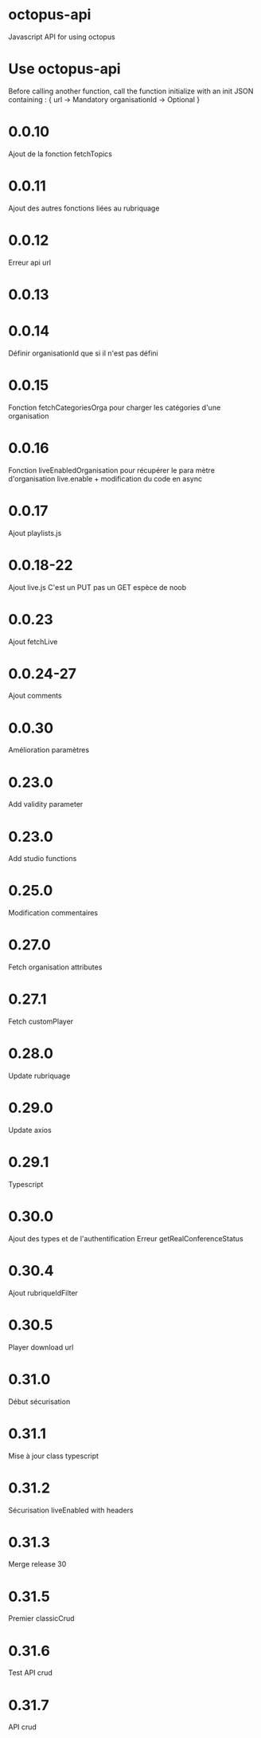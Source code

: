 # octopus-api
Javascript API for using octopus 

# Use octopus-api
Before calling another function, call the function initialize with an init JSON containing : 
{
    url -> Mandatory
    organisationId -> Optional
}

# 0.0.10 
Ajout de la fonction fetchTopics

# 0.0.11
Ajout des autres fonctions liées au rubriquage

# 0.0.12
Erreur api url

# 0.0.13 
# 0.0.14 
Définir organisationId que si il n'est pas défini

# 0.0.15
Fonction fetchCategoriesOrga pour charger les catégories d'une organisation

# 0.0.16
Fonction liveEnabledOrganisation pour récupérer le para mètre d'organisation live.enable + modification du code en async

# 0.0.17
Ajout playlists.js

# 0.0.18-22
Ajout live.js
C'est un PUT pas un GET espèce de noob
# 0.0.23
Ajout fetchLive
# 0.0.24-27
Ajout comments

# 0.0.30
Amélioration paramètres

# 0.23.0
Add validity parameter

# 0.23.0
Add studio functions

# 0.25.0
Modification commentaires

# 0.27.0
Fetch organisation attributes
# 0.27.1
Fetch customPlayer

# 0.28.0
Update rubriquage

# 0.29.0
Update axios
# 0.29.1
Typescript

# 0.30.0
Ajout des types et de l'authentification
Erreur getRealConferenceStatus
# 0.30.4
Ajout rubriqueIdFilter
# 0.30.5
Player download url

# 0.31.0
Début sécurisation
# 0.31.1
Mise à jour class typescript
# 0.31.2
Sécurisation liveEnabled with headers
# 0.31.3
Merge release 30
# 0.31.5
Premier classicCrud
# 0.31.6
Test API crud
# 0.31.7
API crud

